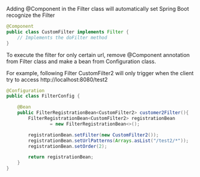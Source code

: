 Adding @Component in the Filter class will automatically set Spring Boot recognize the Filter
```java
@Component
public class CustomFilter implements Filter {
    // Implements the doFilter method
}
```

To execute the filter for only certain url, remove @Component annotation from Filter class
and make a bean from Configuration class.

For example, following Filter CustomFilter2 will only trigger when the client try to access http://localhost:8080/test2
```java
@Configuration
public class FilterConfig {

    @Bean
    public FilterRegistrationBean<CustomFilter2> customer2Filter(){
        FilterRegistrationBean<CustomFilter2> registrationBean
                = new FilterRegistrationBean<>();

        registrationBean.setFilter(new CustomFilter2());
        registrationBean.setUrlPatterns(Arrays.asList("/test2/*"));
        registrationBean.setOrder(2);

        return registrationBean;
    }
}
```
